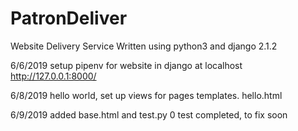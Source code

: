 # PatronDeliver
Website Delivery Service
Written using python3 and django 2.1.2

6/6/2019
setup pipenv for website in django at localhost http://127.0.0.1:8000/

6/8/2019
hello world, set up views for pages
templates. hello.html

6/9/2019
added base.html and test.py
0 test completed, to fix soon
